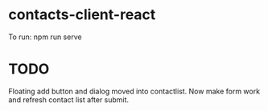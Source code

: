 # contacts-client-react
To run: npm run serve

# TODO
Floating add button and dialog moved into contactlist. Now make form work and refresh contact list after submit.
